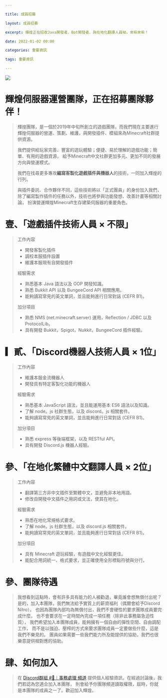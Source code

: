 ```yaml
---

title: 成員招募

layout: 成員招募

excerpt: 輝煌正在招收Java開發者、Bot開發者、與在地化翻譯人員呦，來嘛來嘛！

date: 2022-01-02 00:00

categories: 重要資訊

tags: 重要資訊

---
```



![](https://media.discordapp.net/attachments/596718421966716928/971190210928992267/AddText_05-04-06.36.35.png)

# **輝煌伺服器運營團隊，正在招募團隊夥伴！** 
> 輝煌團隊，是一個於2019年中旬所創立的遊戲團隊，而我們現在主要進行
> 輝煌伺服器的營運、策劃、維護，與開發插件、模組來為Minecraft社群提供資源。
> 
> 我們提供給玩家完善、豐富的遊玩體驗；便捷、易於理解的遊戲功能；簡單、有用的遊戲資源，
> 給予Minecraft中文社群更加多元、更加不同的發展方向與營運模式。
> 
> 我們在找尋更多專攻**編寫客製化遊戲插件與機器人**的技術，一同加入輝煌的行列。
> 
> 與插件委託、合作夥伴不同，這些技術將以「正式團員」的身份加入我們，
> 除了編寫製作插件的任務以外，技術也將參與功能發想、改善計畫等相關討論，
> 扮演營運輝煌Minecraft生存建築伺服器的重要角色。

# **壹、「遊戲插件技術人員 × 不限」**
> 工作內容
> - 開發客製化插件
> - 調校本服插件設置
> - 維護本服現有自開發插件
> 
> 經驗需求
> - 熟悉基本 Java 語法以及 OOP 開發知識。
> - 熟悉 Bukkit API 以及 BungeeCord API 相關應用。
> - 能夠讀寫常見的英文單詞，並且能夠進行日常對話 (CEFR B1)。
> 
> 加分項目
> - 熟悉 NMS (net.minecraft.server) 運用，Reflection / JDBC 以及 ProtocolLib。
> - 具有開發 Bukkit，Spigot，Nukkit，BungeeCord 插件經驗。

# **▎貳、「Discord機器人技術人員 × 1位」**
> 工作內容
> - 維護本服金流機器人
> - 開發具有特定客製化功能的機器人
> 
> 經驗需求
> - 熟悉基本 JavaScript 語法，並且能運用基本 ES6 語法以及知識。
> - 了解 node。js 社群生態，以及 discord。js 相關套件。
> - 能夠讀寫常見的英文單詞，並且能夠進行日常對話 (CEFR B1)。
> 
> 加分項目
> - 熟悉 express 等後端框架，以及 RESTful API。
> - 具有開發 Discord.js 機器人經驗。

# **參、「在地化繁體中文翻譯人員 × 2位」**
> 工作內容
> - 翻譯第三方非中文插件至繁體中文，並避免非本地用語。
> - 修改自開發中文插件之用詞或文法，使其在地化。
> 
> 經驗需求
> - 熟悉在地化常規格式要求。
> - 了解 node。js 社群生態，以及 discord.js 相關套件。
> - 能夠讀寫常見的英文單詞，並且能夠進行日常對話 (CEFR B1)。
> 
> 加分項目
> - 具有 Minecraft 遊玩經驗，有遊戲中文化經驗更佳。
> - 能配合用詞統一、格式要求，並正確使用全形標點符號與分行。

# **參、團隊待遇**
> 我想看到這點時，會有許多具有能力的人被勸退，畢竟誰會想無償付出呢？
> 是的，加入本團隊，我們無法給予實質上的薪資福利（偶爾會給予Discord Nitro）。
> 也因為團隊內部均為無償付出，我們不會硬性的要求團隊成員要完成什麼，
> 也不會要求在一定時間內完成一項任務（除非此事務屬急迫性質），
> 我們希望加入本團隊成員，能夠擁有一個自由的彈性空間、自由調配工作，
> 而不是以強迫、壓榨的方式來要求團隊成員一定要做些什麼，這是我們不樂見的。
> 團員如果需要一些我們能力所及能提供的協助，我們也很樂意提供相對應的協助。

# **肆、如何加入**
> 在 <a href="https://discord.gg/5MHGpAFGEN">Discord群組 #💼︱事務處理 頻道</a> 提供個人經驗資訊，在經過討論後，我們若認為您適合加入本團隊，
> 則會給予你團隊頻道讀取權限，屆時，你就是本團隊的成員之一了。歡迎加入輝煌。
